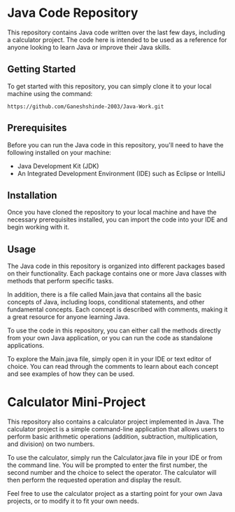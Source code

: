# Java Code Repository
This repository contains Java code written over the last few days, including a calculator project. The code here is intended to be used as a reference for anyone looking to learn Java or improve their Java skills.
## Getting Started
To get started with this repository, you can simply clone it to your local machine using the command:

```https://github.com/Ganeshshinde-2003/Java-Work.git```

## Prerequisites

Before you can run the Java code in this repository, you'll need to have the following installed on your machine:

- Java Development Kit (JDK)
- An Integrated Development Environment (IDE) such as Eclipse or IntelliJ

## Installation

Once you have cloned the repository to your local machine and have the necessary prerequisites installed, you can import the code into your IDE and begin working with it.

## Usage

The Java code in this repository is organized into different packages based on their functionality. Each package contains one or more Java classes with methods that perform specific tasks.

In addition, there is a file called Main.java that contains all the basic concepts of Java, including loops, conditional statements, and other fundamental concepts. Each concept is described with comments, making it a great resource for anyone learning Java.

To use the code in this repository, you can either call the methods directly from your own Java application, or you can run the code as standalone applications.

To explore the Main.java file, simply open it in your IDE or text editor of choice. You can read through the comments to learn about each concept and see examples of how they can be used.

# Calculator Mini-Project

This repository also contains a calculator project implemented in Java. The calculator project is a simple command-line application that allows users to perform basic arithmetic operations (addition, subtraction, multiplication, and division) on two numbers.

To use the calculator, simply run the Calculator.java file in your IDE or from the command line. You will be prompted to enter the first number, the second number and the choice to select the operator. The calculator will then perform the requested operation and display the result.

Feel free to use the calculator project as a starting point for your own Java projects, or to modify it to fit your own needs.
